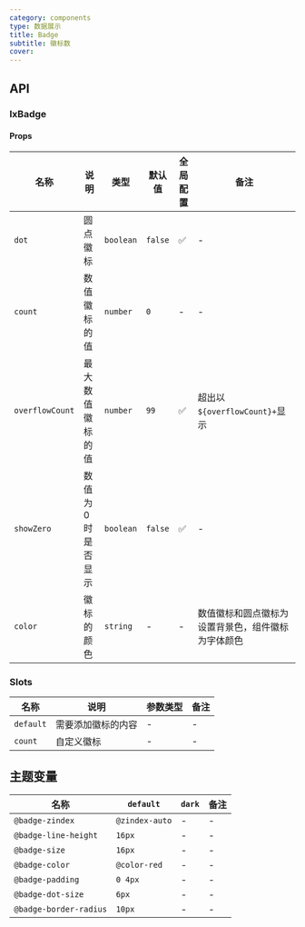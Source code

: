 ```yaml
---
category: components
type: 数据展示
title: Badge
subtitle: 徽标数
cover:
---
```


## API

### IxBadge

#### Props

| 名称 | 说明 | 类型  | 默认值 | 全局配置 | 备注 |
| --- | --- | --- | --- | --- | --- |
| `dot` | 圆点徽标 | `boolean` | `false`  | ✅ | - |
| `count` | 数值徽标的值 | `number` | `0` | - | - |
| `overflowCount` | 最大数值徽标的值 | `number` | `99` | ✅ | 超出以`${overflowCount}+`显示 |
| `showZero`| 数值为 0 时是否显示 | `boolean` | `false` | ✅ | - |
| `color` | 徽标的颜色 | `string` | - | - | 数值徽标和圆点徽标为设置背景色，组件徽标为字体颜色 |

### Slots

| 名称 | 说明 | 参数类型 | 备注 |
| --- | --- | --- | --- |
| `default` | 需要添加徽标的内容 | - | - |
| `count`   | 自定义徽标 | - | - |

<!--- insert less variable begin  --->
## 主题变量

| 名称 | `default` | `dark` | 备注 |
| --- | --- | --- | --- |
| `@badge-zindex` | `@zindex-auto` | - | - |
| `@badge-line-height` | `16px` | - | - |
| `@badge-size` | `16px` | - | - |
| `@badge-color` | `@color-red` | - | - |
| `@badge-padding` | `0 4px` | - | - |
| `@badge-dot-size` | `6px` | - | - |
| `@badge-border-radius` | `10px` | - | - |
<!--- insert less variable end  --->